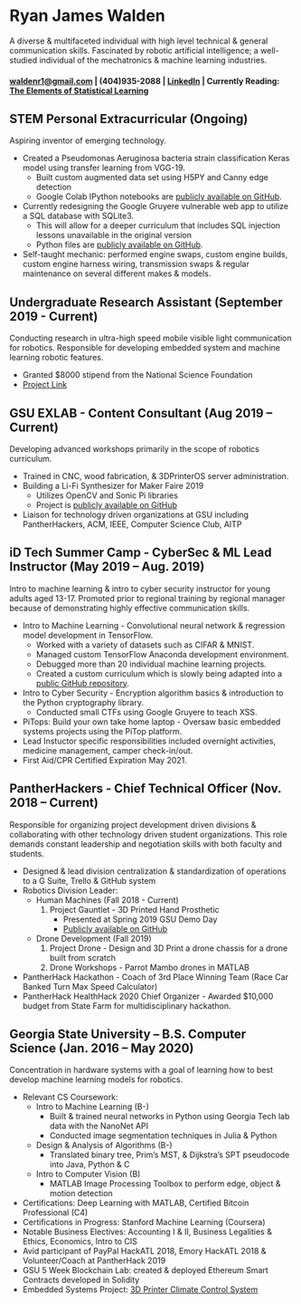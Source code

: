 # Ryan James Walden  
A diverse & multifaceted individual with high level technical & general communication skills. Fascinated by robotic artificial intelligence; a well-studied individual of the mechatronics & machine learning industries.

#### [waldenr1@gmail.com](mailto:waldenr1@gmail.com) | (404)935-2088 | [LinkedIn](https://www.linkedin.com/in/ryan-walden-28771a8b/) | Currently Reading: [The Elements of Statistical Learning](https://web.stanford.edu/~hastie/ElemStatLearn/printings/ESLII_print12.pdf)

## STEM Personal Extracurricular (Ongoing)
Aspiring inventor of emerging technology.
+ Created a Pseudomonas Aeruginosa bacteria strain classification Keras model using transfer learning from VGG-19. 
	- Built custom augmented data set using H5PY and Canny edge detection
	- Google Colab IPython notebooks are [publicly available on GitHub](https://github.com/rjdoubleu/Pseudomonas-Aeruginosa-Colony-Classification).
+  Currently redesigning the Google Gruyere vulnerable web app to utilize a SQL database with SQLite3. 
	- This will allow for a deeper curriculum that includes SQL injection lessons unavailable in the original version
	- Python files are [publicly available on GitHub](https://github.com/rjdoubleu/gruyere).
+ Self-taught mechanic: performed engine swaps, custom engine builds, custom engine harness wiring, transmission swaps & regular maintenance on several different makes & models.

## Undergraduate Research Assistant (September 2019 - Current)
Conducting research in ultra-high speed mobile visible light communication for robotics. Responsible for developing embedded system and machine learning robotic features.
+   Granted $8000 stipend from the National Science Foundation
+   [Project Link](https://sites.google.com/view/highspeedmobilevlc/home)

## GSU EXLAB - Content Consultant  (Aug 2019 – Current)
Developing advanced workshops primarily in the scope of robotics curriculum.
+ Trained in CNC, wood fabrication, & 3DPrinterOS server administration.
+ Building a Li-Fi Synthesizer for Maker Faire 2019
	- Utilizes OpenCV and Sonic Pi libraries
	- Project is [publicly available on GitHub](https://github.com/rjdoubleu/Li-Fi-Synth)
+ Liaison for technology driven organizations at GSU including PantherHackers, ACM, IEEE, Computer Science Club, AITP

## iD Tech Summer Camp - CyberSec & ML Lead Instructor  (May 2019 – Aug. 2019)
Intro to machine learning & intro to cyber security instructor for young adults aged 13-17. Promoted prior to regional training by regional manager because of demonstrating highly effective communication skills.
+   Intro to Machine Learning - Convolutional neural network & regression model development in TensorFlow. 
	- Worked with a variety of datasets such as CIFAR & MNIST. 
	- Managed custom TensorFlow Anaconda development environment. 
	- Debugged more than 20 individual machine learning projects.
	- Created a custom curriculum which is slowly being adapted into a [public GitHub repository](https://github.com/Afferent-Learning/Intro-to-the-Machine-Learning-Pipeline).
+   Intro to Cyber Security - Encryption algorithm basics & introduction to the Python cryptography library. 
	- Conducted small CTFs using Google Gruyere to teach XSS.
+   PiTops: Build your own take home laptop  - Oversaw basic embedded systems projects using the PiTop platform.
+   Lead Instuctor specific responsibilities included overnight activities, medicine management, camper check-in/out.
+   First Aid/CPR Certified Expiration May 2021.

## PantherHackers - Chief Technical Officer  (Nov. 2018 – Current)
Responsible for organizing project development driven divisions & collaborating with other technology driven student organizations. This role demands constant leadership and negotiation skills with both faculty and students.
+   Designed & lead division centralization & standardization of operations to a G Suite, Trello & GitHub system
+   Robotics Division Leader:
	- Human Machines (Fall 2018 - Current)
		1. Project Gauntlet - 3D Printed Hand Prosthetic 
			+ Presented at Spring 2019 GSU Demo Day
			+ [Publicly available on GitHub](https://github.com/rjdoubleu/Human-Machines)
	- Drone Development (Fall 2019)
		1. Project Drone - Design and 3D Print a drone chassis for a drone built from scratch
		1. Drone Workshops - Parrot Mambo drones in MATLAB
+   PantherHack Hackathon - Coach of 3rd Place Winning Team (Race Car Banked Turn Max Speed Calculator)
+   PantherHack HealthHack 2020 Chief Organizer - Awarded $10,000 budget from State Farm for multidisciplinary hackathon.

## Georgia State University – B.S. Computer Science  (Jan. 2016 – May 2020)
Concentration in hardware systems with a goal of learning how to best develop machine learning models  for robotics.
+ Relevant CS Coursework:
	+ Intro to Machine Learning (B-)
		+ Built & trained neural networks in Python using Georgia Tech lab data with the NanoNet API
		+ Conducted image segmentation techniques in Julia & Python
	+ Design & Analysis of Algorithms (B-)
		+ Translated binary tree, Prim’s MST, & Dijkstra’s SPT pseudocode into Java, Python & C
	+ Intro to Computer Vision (B)
		+ MATLAB Image Processing Toolbox to perform edge, object & motion detection
+ Certifications: Deep Learning with MATLAB, Certified Bitcoin Professional (C4)
+ Certifications in Progress: Stanford Machine Learning (Coursera)
+ Notable Business Electives: Accounting I & II, Business Legalities & Ethics, Economics, Intro to CIS
+ Avid participant of PayPal HackATL 2018, Emory HackATL 2018 & Volunteer/Coach at PantherHack 2019
+ GSU 5 Week Blockchain Lab: created & deployed Ethereum Smart Contracts developed in Solidity
+ Embedded Systems Project: [3D Printer Climate Control System](https://github.com/rjdoubleu/3D-Printer-Climate-Control)
